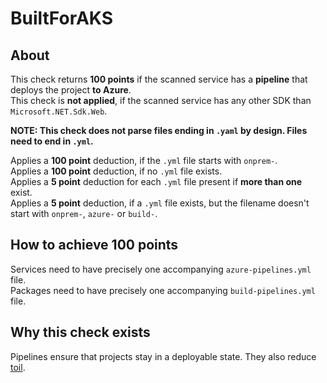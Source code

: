 # BuiltForAKS

## About
This check returns **100 points** if the scanned service has a **pipeline** that deploys the project **to Azure**.  
This check is **not applied**, if the scanned service has any other SDK than `Microsoft.NET.Sdk.Web`.  

**NOTE: This check does not parse files ending in `.yaml` by design. Files need to end in `.yml`.**

Applies a **100 point** deduction, if the `.yml` file starts with `onprem-`.  
Applies a **100 point** deduction, if no `.yml` file exists.  
Applies a **5 point** deduction for each `.yml` file present if **more than one** exist.  
Applies a **5 point** deduction, if a `.yml` file exists, but the filename doesn't start with `onprem-`, `azure-` or `build-`.  

## How to achieve 100 points
Services need to have precisely one accompanying `azure-pipelines.yml` file.  
Packages need to have precisely one accompanying `build-pipelines.yml` file.

## Why this check exists
Pipelines ensure that projects stay in a deployable state. They also reduce [toil](https://sre.google/sre-book/eliminating-toil/). 
